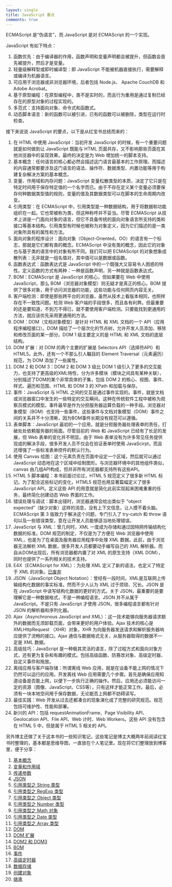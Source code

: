 ```yaml
---
layout: single
title: JavaScript 要点
comments: true
---
```


ECMAScript 是“伪语言”，而 JavaScript 是对 ECMAScript 的一个实现。

JavaScript 有如下特点：

1. 函数优先：由于编译器的作用，函数声明和变量声明都会被提升，但函数会首先被提升，然后才是变量。
2. 轻量级解释型或即时编译型：即 JavaScript 不能被机器直接执行，需要解释或编译为机器语言。
3. 可应用于浏览器或非浏览器环境，后者包括 Node.js、 Apache CouchDB 和 Adobe Acrobat。
4. 基于原型编程：在原型编程中，类不是实时的，而且行为重用是通过复制已经存在的原型对象的过程实现的。
5. 多范式：支持面向对象、命令式和函数式。
6. 动态脚本语言：新的函数可以被引进，已有的函数可以被删除，类型在运行时检查。

接下来说说 JavaScript 的要点，以下是从红宝书总结而来的：

1. 在 HTML 中使用 JavaScript：当初开发 JavaScript 的时候，有一个重要问题就是如何做到让 JavaScript 既能与 HTML 页面共存，又不影响那些页面在其他浏览器中的呈现效果。最终的决定是为 Web 增加统一的脚本支持。
2. 基本概念：​​​​​任何语言的核心都必然会描述这门语言最基本的工作原理。而描述的内容通常都要涉及这门语言的语法、操作符、数据类型、内置功能等用于构建复杂解决方案的基本概念。
3. 变量、作用域和内存问题：​​​​​JavaScript 变量松散类型的本质，决定了它只是在特定时间用于保存特定值的一个名字而已。由于不存在定义某个变量必须要保存何种数据类型值的规则，变量的值及其数据类型可以在脚本的生命周期内改变。​​​​​
4. 引用类型：​​​​​在 ECMAScript 中，引用类型是一种数据结构，用于将数据和功能组织在一起。它也常被称为类，但这种称呼并不妥当。尽管 ECMAScript 从技术上讲是一门面向对象的语言，但它不具备传统的面向对象语言所支持的类和接口等基本结构。引用类型有时候也被称为对象定义，因为它们描述的是一类对象所具有的属性和方法。
5. 面向对象的程序设计：​​​​​面向对象（Object-Oriented，OO）的语言有一个标志，那就是它们都有类的概念。ECMAScript 中没有类的概念，因此它的对象也与基于类的语言中的对象有所不同。我们可以把 ECMAScript 的对象想象成散列表：无非就是一组名值对，其中值可以是数据或函数。
6. 函数表达式：​​​​​函数表达式是 JavaScript 中的一个既强大又容易令人困惑的特性。定义函数的方式有两种：一种是函数声明，另一种就是函数表达式。​​​​​
7. BOM：​​​​​ECMAScript 是 JavaScript 的核心，但如果要在 Web 中使用 JavaScript，那么 BOM（浏览器对象模型）则无疑才是真正的核心。BOM 提供了很多对象，用于访问浏览器的功能，这些功能与任何网页内容无关。​​​​​
8. 客户端检测：​​​​​即使是那些跨平台的浏览器，虽然从技术上看版本相同，也照样存在不一致性问题。检测 Web 客户端的手段很多，而且各有利弊。但最重要的还是要知道，不到万不得已，就不要使用客户端检测。只要能找到更通用的方法，就应该优先采用更通用的方法。​​​​​
9. DOM：​​​​​DOM（文档对象模型）是针对 HTML 和 XML 文档的一个 API（应用程序编程接口）。DOM 描绘了一个层次化的节点树，允许开发人员添加、移除和修改页面的某一部分。​​​​​DOM 1 级主要定义的是 HTML 和 XML 文档的底层结构。​​​​​
10. DOM 扩展：​​​​​对 DOM 的两个主要的扩展是 Selectors API（选择符API）和 HTML5。此外，还有一个不那么引人瞩目的 Element Traversal（元素遍历）规范，为 DOM 添加了一些属性。​​​​​
11. DOM 2 和 DOM 3：​​​​​DOM 2 和 DOM 3 级比 DOM 1 级引入了更多的交互能力，也支持了更高级的XML特性，分为许多模块（模块之间具有某种关联），分别描述了DOM的某个非常具体的子集，包括 DOM 2 的核心、视图、事件、样式、遍历和范围、HTML 和 DOM 3 的 XPath 和加载与保存。​​​​​
12. 事件：​​​​​JavaScript 与 HTML 之间的交互是通过事件实现的。事件，就是文档或浏览器窗口中发生的一些特定的交互瞬间。这种在传统软件工程中被称为观察员模式的模型。事件最早是作为分担服务器运算负载的一种手段。浏览器对象模型（BOM）也支持一些事件，这些事件与文档对象模型（DOM）事件之间的关系并不十分清晰，因为BOM事件长期没有规范可以遵循。
13. 表单脚本：​​​​​JavaScript 最初的一个应用，就是分担服务器处理表单的责任，打破处处依赖服务器的局面。尽管目前的 Web 和 JavaScript 已经有了长足的发展，但 Web 表单的变化并不明显。由于 Web 表单没有为许多常见任务提供现成的解决手段，很多开发人员不仅会在验证表单时使用 JavaScirpt，而且还增强了一些标准表单控件的默认行为。​​​​​
14. 使用 Canvas 绘图：​​​​​这个元素负责在页面中设定一个区域，然后就可以通过 JavaScript 动态地在这个区域中绘制图形。与浏览器环境中的其他组件类似，canvas 由几组API构成，但并非所有浏览器都支持所有这些API。​​​​​
15. HTML 5 脚本编程：​​​​​本书前面讨论过，HTML 5 规范定义了很多新 HTML 标记。为了配合这些标记的变化，HTML5 规范也用显著篇幅定义了很多 JavaScript API。定义这些 API 的用意就是简化此前实现起来困难重重的任务，最终简化创建动态 Web 界面的工作。​​​​​
16. 错误处理与调试：​​​​​脚本出错时，浏览器通常会给出类似于 “object expected”（缺少对象）这样的消息，没有上下文信息，让人摸不着头脑。ECMAScript 第 3 版致力于解决这个问题，专门引入了 try-catch 和 throw 语句以及一些错误类型，意在让开发人员能够适当地处理错误。
17. JavaScript 与 XML：​​​​​曾几何时，XML 一度成为存储和通过因特网传输结构化数据的标准。DOM 规范的制定，不仅是为了方便在 Web 浏览器中使用 XML，也是为了在桌面及服务器应用程序中处理 XML 数据。此前，由于浏览器无法解析 XML 数据，很多开发人员都要动手编写自己的 XML 解析器。而自从DOM出现后，所有浏览器都内置了对 XML 的原生支持（XML DOM），同时也提供了一系列相关的技术支持。
18. E4X（ECMAScript for XML）：为处理 XML 定义了新的语法，也定义了特定于 XML 的对象。[已废弃][21]
19. JSON（JavaScript Object Notation）：曾经有一段时间，XML是互联网上传输结构化数据的事实标准。然而不少人认为 XML 过于烦琐、冗长。JSON 是在 JavaScript 中读写结构化数据的更好的方式。关于 JSON，最重要的是要理解它是一种数据格式，不是一种编程语言。JSON 并不从属于 JavaScript。不是只有 JavaScript 才使用 JSON，很多编程语言都有针对 JSON 的解析器和序列化器。​​​​​
20. Ajax（Asynchronous JavaScript and XML）：这一技术能够向服务器请求额外的数据而无须卸载页面，会带来更好的用户体验。Ajax 技术的核心是 XMLHttpRequest （XHR）对象，XHR 为向服务器发送请求和解析服务器响应提供了流畅的接口。Ajax 通信与数据格式无关，从服务器取得的数据不一定是 XML 数据。
21. 高级技巧：JavaScript 是一种极其灵活的语言，除了过程方式和面向对象方式，还有更为复杂和有趣的模式。包括高级函数、防篡改对象、高级定时器、自定义事件和拖放。
22. 离线应用与客户端存储：所谓离线 Web 应用，就是在设备不能上网的情况下仍然可以运行的应用。​​​​​开发离线 Web 应用需要几个步骤。首先是确保应用知道设备是否能上网，以便下一步执行正确的操作。然后，应用还必须能访问一定的资源（图像、JavaScript、CSS等），只有这样才能正常工作。最后，必须有一块本地空间用于保存数据，无论能否上网都不妨碍读写。
23. 最佳实践：Web 开发从过去还都凑合的现象演化成了完整的研究规范。规范包括可维护性、性能和部署。
24. 新兴的 API：包括 requestAnimationFrame、Page Visibility API、Geolocation API、File API、Web 计时、Web Workers。这些 API 没有包含在 HTML 5 中，但是属于 HTML 5 相关的 API。

另外博主还做了关于这本书的一些知识笔记，这些笔记是博主大概两年前阅读红宝书时整理的，基本都是思维导图，一直放在个人笔记里。现在将它们整理放到博客里，便于分享：

1. [基本概念][1]
2. [变量和作用域][2]
3. [传递参数][3]
4. [JSON][4]
5. [引用类型之 String 类型][5]
6. [引用类型之 RegExp 类型][6]
7. [引用类型之 Object 类型][7]
8. [引用类型之 Number 类型][8]
9. [引用类型之 Math 对象][9]
10. [引用类型之 Date 类型][10]
11. [引用类型之 Array 类型][11]
12. [DOM][12]
13. [DOM 扩展][13]
14. [DOM2 和 DOM3][14]
15. [BOM][15]
16. [事件][16]
17. [高级定时器][17]
18. [数据存储][18]
19. [创建对象][19]
20. [继承][20]

  [1]: http://d8480a24.wiz03.com/share/s/3oi0EA1grx7x2Lj00z1ZXVvc0F5-oA3prAG12lsN1F0uzPDx
  [2]: http://d8480a24.wiz03.com/share/s/3oi0EA1grx7x2Lj00z1ZXVvc2rYI8337JQGP2aJGXp0ZfUiM
  [3]: http://d8480a24.wiz03.com/share/s/3oi0EA1grx7x2Lj00z1ZXVvc2N3xmI31SAcR2CJ_D22-JDpJ
  [4]: http://d8480a24.wiz03.com/share/s/3oi0EA1grx7x2Lj00z1ZXVvc2zcKx92104mx2YOJNl0UN_Z4
  [5]: http://d8480a24.wiz03.com/share/s/3oi0EA1grx7x2Lj00z1ZXVvc2R_a4Z3fG4CO2Dke3G1lyr7p
  [6]: http://d8480a24.wiz03.com/share/s/3oi0EA1grx7x2Lj00z1ZXVvc35UW6R2j-4qG2LRx_B0ZOart
  [7]: http://d8480a24.wiz03.com/share/s/3oi0EA1grx7x2Lj00z1ZXVvc3gWgi220QAaK24LDpu1Ev5ns
  [8]: http://d8480a24.wiz03.com/share/s/3oi0EA1grx7x2Lj00z1ZXVvc2xgyG10VEk4h2JBoNY36q0dR
  [9]: http://d8480a24.wiz03.com/share/s/3oi0EA1grx7x2Lj00z1ZXVvc0PtmwG3dxQOk280b5f0_hg7h
  [10]: http://d8480a24.wiz03.com/share/s/3oi0EA1grx7x2Lj00z1ZXVvc2rAkSo3zzA_U2cAYpa0saI0J
  [11]: http://d8480a24.wiz03.com/share/s/3oi0EA1grx7x2Lj00z1ZXVvc2kPk073bTAcH2lN2dJ3Jx7tu
  [12]: http://d8480a24.wiz03.com/share/s/3oi0EA1grx7x2Lj00z1ZXVvc2NysFo2cV4EY2ZNXrz3KV5HO
  [13]: http://d8480a24.wiz03.com/share/s/3oi0EA1grx7x2Lj00z1ZXVvc0w80fX0BfQR_2j2bER3YO5Nr
  [14]: http://d8480a24.wiz03.com/share/s/3oi0EA1grx7x2Lj00z1ZXVvc3jKBIP0PRkiu2oLmwY0A8pIS
  [15]: http://d8480a24.wiz03.com/share/s/3oi0EA1grx7x2Lj00z1ZXVvc2bb_vY15xkzG2tJYSV2jyUs9
  [16]: http://d8480a24.wiz03.com/share/s/3oi0EA1grx7x2Lj00z1ZXVvc0wWwEB1mJkOj2UvFz-1sc9DB
  [17]: http://d8480a24.wiz03.com/share/s/3oi0EA1grx7x2Lj00z1ZXVvc3s9_Yo0jD4yC2CmNaJ30GXWp
  [18]: http://d8480a24.wiz03.com/share/s/3oi0EA1grx7x2Lj00z1ZXVvc278NOC1XY4YF2u1JxQ0MznPf
  [19]: http://d8480a24.wiz03.com/share/s/3oi0EA1grx7x2Lj00z1ZXVvc1bv0jp1bsA0b2L87ZY3YtV7l
  [20]: http://d8480a24.wiz03.com/share/s/3oi0EA1grx7x2Lj00z1ZXVvc1amtJP3dcQ_Q21vZGu3F795-

  [21]: https://developer.mozilla.org/zh-CN/docs/Archive/Web/E4X